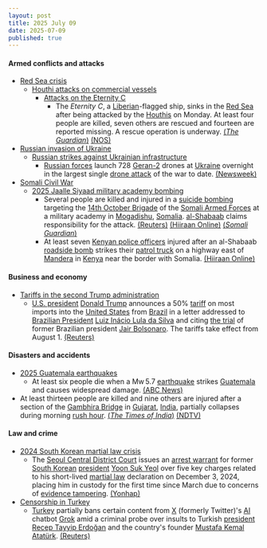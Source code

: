 ```yaml
---
layout: post
title: 2025 July 09
date: 2025-07-09
published: true
---
```



#### Armed conflicts and attacks

* [Red Sea crisis](https://en.wikipedia.org/wiki/Red_Sea_crisis "Red Sea crisis")
  * [Houthi attacks on commercial vessels](https://en.wikipedia.org/wiki/Houthi_attacks_on_commercial_vessels "Houthi attacks on commercial vessels")
    * [Attacks on the Eternity C](https://en.wikipedia.org/wiki/Attacks_on_the_Eternity_C "Attacks on the Eternity C")
      * The *Eternity C*, a [Liberian](https://en.wikipedia.org/wiki/Liberia "Liberia")-flagged ship, sinks in the [Red Sea](https://en.wikipedia.org/wiki/Red_Sea "Red Sea") after being attacked by the [Houthis](https://en.wikipedia.org/wiki/Houthis "Houthis") on Monday. At least four people are killed, seven others are rescued and fourteen are reported missing. A rescue operation is underway. [(*The Guardian*)](https://www.theguardian.com/world/2025/jul/09/rescuers-search-for-crew-of-cargo-ship-eternity-c-that-sank-after-being-attacked-in-red-sea) [(NOS)](https://nos.nl/artikel/2574293-schip-op-rode-zee-gezonken-na-aanval-door-houthi-s-bemanning-te-water)
* [Russian invasion of Ukraine](https://en.wikipedia.org/wiki/Russian_invasion_of_Ukraine "Russian invasion of Ukraine")
  * [Russian strikes against Ukrainian infrastructure](https://en.wikipedia.org/wiki/Russian_strikes_against_Ukrainian_infrastructure_%282022%E2%80%93present%29 "Russian strikes against Ukrainian infrastructure (2022–present)")
    * [Russian forces](https://en.wikipedia.org/wiki/Russian_Armed_Forces "Russian Armed Forces") launch 728 [Geran-2](https://en.wikipedia.org/wiki/HESA_Shahed_136#Geran-2 "HESA Shahed 136") drones at [Ukraine](https://en.wikipedia.org/wiki/Ukraine "Ukraine") overnight in the largest single [drone attack](https://en.wikipedia.org/wiki/Drone_attack "Drone attack") of the war to date. [(Newsweek)](https://www.newsweek.com/russia-ukraine-war-drone-putin-trump-2096445)
* [Somali Civil War](https://en.wikipedia.org/wiki/Somali_Civil_War_%282009%E2%80%93present%29 "Somali Civil War (2009–present)")
  * [2025 Jaalle Siyaad military academy bombing](https://en.wikipedia.org/wiki/2025_Jaalle_Siyaad_military_academy_bombing "2025 Jaalle Siyaad military academy bombing")
    * Several people are killed and injured in a [suicide bombing](https://en.wikipedia.org/wiki/Suicide_bombing "Suicide bombing") targeting the [14th October Brigade](https://en.wikipedia.org/wiki/14th_October_Brigade "14th October Brigade") of the [Somali Armed Forces](https://en.wikipedia.org/wiki/Somali_Armed_Forces "Somali Armed Forces") at a military academy in [Mogadishu](https://en.wikipedia.org/wiki/Mogadishu "Mogadishu"), [Somalia](https://en.wikipedia.org/wiki/Somalia "Somalia"). [al-Shabaab](https://en.wikipedia.org/wiki/Al-Shabaab_%28militant_group%29 "Al-Shabaab (militant group)") claims responsibility for the attack. [(Reuters)](https://www.reuters.com/world/africa/blast-hits-military-base-somali-capital-witness-al-shabaab-group-say-2025-07-09/) [(Hiiraan Online)](https://hiiraan.com/news4/2025/July/202140/suicide_bomber_targets_somali_military_academy_in_mogadishu_casualties_reported.aspx) [(*Somali Guardian*)](https://somaliguardian.com/news/somalia-news/suicide-bomber-targets-somali-military-academy-during-visit-by-western-officials/)
    * At least seven [Kenyan police officers](https://en.wikipedia.org/wiki/Kenya_Police "Kenya Police") injured after an al-Shabaab [roadside bomb](https://en.wikipedia.org/wiki/Improvised_explosive_device "Improvised explosive device") strikes their [patrol truck](https://en.wikipedia.org/wiki/Nissan_Patrol "Nissan Patrol") on a highway east of [Mandera](https://en.wikipedia.org/wiki/Mandera "Mandera") in [Kenya](https://en.wikipedia.org/wiki/Kenya "Kenya") near the border with Somalia. [(Hiiraan Online)](https://www.hiiraan.com/news4/2025/July/202142/al_shabab_roadside_bomb_wounds_7_kenyan_police_officers_near_mandera.aspx)

#### Business and economy

* [Tariffs in the second Trump administration](https://en.wikipedia.org/wiki/Tariffs_in_the_second_Trump_administration "Tariffs in the second Trump administration")
  * [U.S. president](https://en.wikipedia.org/wiki/President_of_the_United_States "President of the United States") [Donald Trump](https://en.wikipedia.org/wiki/Donald_Trump "Donald Trump") announces a 50% [tariff](https://en.wikipedia.org/wiki/Tariff "Tariff") on most imports into the [United States](https://en.wikipedia.org/wiki/United_States "United States") from [Brazil](https://en.wikipedia.org/wiki/Brazil "Brazil") in a letter addressed to [Brazilian President](https://en.wikipedia.org/wiki/President_of_Brazil "President of Brazil") [Luiz Inácio Lula da Silva](https://en.wikipedia.org/wiki/Luiz_In%C3%A1cio_Lula_da_Silva "Luiz Inácio Lula da Silva") and citing [the trial](https://en.wikipedia.org/wiki/Ineligibility_of_Jair_Bolsonaro "Ineligibility of Jair Bolsonaro") of former Brazilian president [Jair Bolsonaro](https://en.wikipedia.org/wiki/Jair_Bolsonaro "Jair Bolsonaro"). The tariffs take effect from August 1. [(Reuters)](https://www.reuters.com/world/asia-pacific/eu-seeks-trade-deal-with-trump-this-month-new-tariff-notices-due-2025-07-09/)

#### Disasters and accidents

* [2025 Guatemala earthquakes](https://en.wikipedia.org/wiki/2025_Guatemala_earthquakes "2025 Guatemala earthquakes")
  * At least six people die when a Mw 5.7 [earthquake](https://en.wikipedia.org/wiki/Earthquake "Earthquake") strikes [Guatemala](https://en.wikipedia.org/wiki/Guatemala "Guatemala") and causes widespread damage. [(ABC News)](https://abcnews.go.com/amp/International/wireStory/dozens-earthquakes-aftershocks-cause-deaths-guatemala-123600934)
* At least thirteen people are killed and nine others are injured after a section of the [Gambhira Bridge](https://en.wikipedia.org/wiki/Gambhira_Bridge "Gambhira Bridge") in [Gujarat](https://en.wikipedia.org/wiki/Gujarat "Gujarat"), [India](https://en.wikipedia.org/wiki/India "India"), partially collapses during morning [rush hour](https://en.wikipedia.org/wiki/Rush_hour "Rush hour"). [(*The Times of India*)](https://timesofindia.indiatimes.com/india/watch-rescue-teams-try-to-pull-out-truck-after-gujarat-bridge-collapse-10-dead-several-injured/articleshow/122342737.cms) [(NDTV)](https://www.ndtv.com/india-news/gujarat-bridge-collapse-crumbling-gambhira-bridge-was-40-years-old-gave-way-in-peak-traffic-hours-mahisagar-river-cars-deaths-news-vadodara-8847480)

#### Law and crime

* [2024 South Korean martial law crisis](https://en.wikipedia.org/wiki/2024_South_Korean_martial_law_crisis "2024 South Korean martial law crisis")
  * The [Seoul Central District Court](https://en.wikipedia.org/wiki/High_courts_of_South_Korea "High courts of South Korea") issues an [arrest warrant](https://en.wikipedia.org/wiki/Arrest_of_Yoon_Suk_Yeol "Arrest of Yoon Suk Yeol") for former [South Korean](https://en.wikipedia.org/wiki/South_Korea "South Korea") [president](https://en.wikipedia.org/wiki/President_of_South_Korea "President of South Korea") [Yoon Suk Yeol](https://en.wikipedia.org/wiki/Yoon_Suk_Yeol "Yoon Suk Yeol") over five key charges related to his short-lived [martial law](https://en.wikipedia.org/wiki/Martial_law "Martial law") declaration on December 3, 2024, placing him in custody for the first time since March due to concerns of [evidence tampering](https://en.wikipedia.org/wiki/Evidence_tampering "Evidence tampering"). [(Yonhap)](https://en.yna.co.kr/view/AEN20250709006551315)
* [Censorship in Turkey](https://en.wikipedia.org/wiki/Censorship_in_Turkey "Censorship in Turkey")
  * [Turkey](https://en.wikipedia.org/wiki/Turkey "Turkey") partially bans certain content from [X](https://en.wikipedia.org/wiki/Twitter "Twitter") (formerly Twitter)'s [AI](https://en.wikipedia.org/wiki/Artificial_intelligence "Artificial intelligence") chatbot [Grok](https://en.wikipedia.org/wiki/Grok_%28chatbot%29 "Grok (chatbot)") amid a criminal probe over insults to Turkish [president](https://en.wikipedia.org/wiki/President_of_Turkey "President of Turkey") [Recep Tayyip Erdoğan](https://en.wikipedia.org/wiki/Recep_Tayyip_Erdo%C4%9Fan "Recep Tayyip Erdoğan") and the country's founder [Mustafa Kemal Atatürk](https://en.wikipedia.org/wiki/Mustafa_Kemal_Atat%C3%BCrk "Mustafa Kemal Atatürk"). [(Reuters)](https://www.reuters.com/business/media-telecom/turkey-blocks-xs-grok-chatbot-alleged-insults-erdogan-2025-07-09/)

